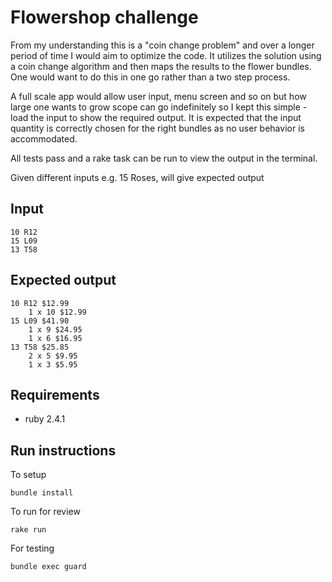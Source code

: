 # Flowershop challenge

From my understanding this is a "coin change problem" and over a longer period of time I would aim to optimize the code. It utilizes the solution using a coin change algorithm and then maps the results to the flower bundles. One would want to do this in one go rather than a two step process.

A full scale app would allow user input, menu screen and so on but how large one wants to grow scope can go indefinitely so I kept this simple - load the input to show the required output. It is expected that the input quantity is correctly chosen for the right bundles as no user behavior is accommodated.

All tests pass and a rake task can be run to view the output in the terminal.

Given different inputs e.g. 15 Roses, will give expected output

## Input

```
10 R12
15 L09
13 T58
```

## Expected output

```
10 R12 $12.99
    1 x 10 $12.99
15 L09 $41.90
    1 x 9 $24.95
    1 x 6 $16.95
13 T58 $25.85
    2 x 5 $9.95
    1 x 3 $5.95
```

## Requirements

- ruby 2.4.1

## Run instructions

To setup

```
bundle install
```

To run for review

```
rake run
```

For testing

```
bundle exec guard
```
